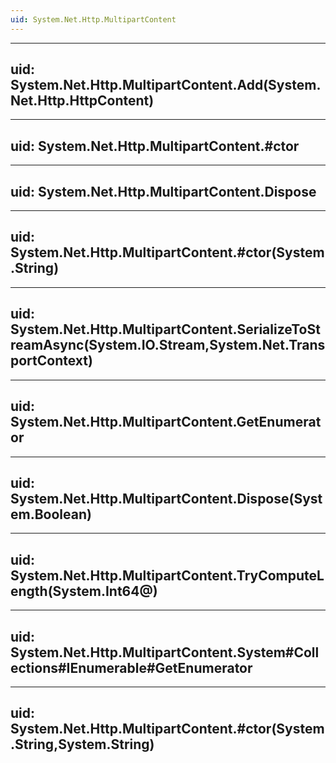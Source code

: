 ```yaml
---
uid: System.Net.Http.MultipartContent
---
```


---
uid: System.Net.Http.MultipartContent.Add(System.Net.Http.HttpContent)
---

---
uid: System.Net.Http.MultipartContent.#ctor
---

---
uid: System.Net.Http.MultipartContent.Dispose
---

---
uid: System.Net.Http.MultipartContent.#ctor(System.String)
---

---
uid: System.Net.Http.MultipartContent.SerializeToStreamAsync(System.IO.Stream,System.Net.TransportContext)
---

---
uid: System.Net.Http.MultipartContent.GetEnumerator
---

---
uid: System.Net.Http.MultipartContent.Dispose(System.Boolean)
---

---
uid: System.Net.Http.MultipartContent.TryComputeLength(System.Int64@)
---

---
uid: System.Net.Http.MultipartContent.System#Collections#IEnumerable#GetEnumerator
---

---
uid: System.Net.Http.MultipartContent.#ctor(System.String,System.String)
---
